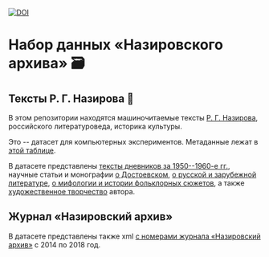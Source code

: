 [![DOI](https://zenodo.org/badge/149578697.svg)](https://zenodo.org/doi/10.5281/zenodo.11323195)

# Набор данных «Назировского архива» 🗃️

## Тексты Р. Г. Назирова 📝

В этом репозитории находятся машиночитаемые тексты [Р. Г. Назирова](https://ru.wikipedia.org/wiki/%D0%9D%D0%B0%D0%B7%D0%B8%D1%80%D0%BE%D0%B2,_%D0%A0%D0%BE%D0%BC%D1%8D%D0%BD_%D0%93%D0%B0%D1%84%D0%B0%D0%BD%D0%BE%D0%B2%D0%B8%D1%87 "Р. Г. Назиров в Википедии"), российского литературоведа, историка культуры. 

Это -- датасет для компьютерных экспериментов. Метаданные лежат в [этой таблице](https://github.com/nevmenandr/nazirov-texts-dataset/blob/master/metatable.tsv "Метаданные").

В датасете представлены [тексты дневников за 1950--1960-е гг.](https://github.com/nevmenandr/nazirov-texts-dataset/tree/master/diary), научные статьи и монографии [о Достоевском](https://github.com/nevmenandr/nazirov-texts-dataset/tree/master/dostoevsky), [о русской и зарубежной литературе](https://github.com/nevmenandr/nazirov-texts-dataset/tree/master/literature), [о мифологии и истории фольклорных сюжетов](https://github.com/nevmenandr/nazirov-texts-dataset/tree/master/myth), а также [художественное творчество](https://github.com/nevmenandr/nazirov-texts-dataset/tree/master/fiction) автора.

## Журнал «Назировский архив»

В датасете представлены также xml [с номерами журнала «Назировский архив»](https://github.com/nevmenandr/nazirov-texts-dataset/tree/master/journal) с 2014 по 2018 год.
